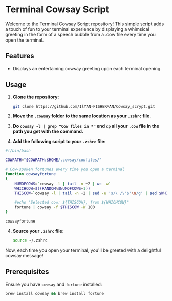# Terminal Cowsay Script

Welcome to the Terminal Cowsay Script repository! This simple script adds a touch of fun to your terminal experience by displaying a whimsical greeting in the form of a speech bubble from a .cow file every time you open the terminal.

## Features

- Displays an entertaining cowsay greeting upon each terminal opening.

## Usage

1. **Clone the repository:**
    ```bash
    git clone https://github.com/IlYAN-FISHERMAN/Cowsay_scrypt.git
    ```

2. **Move the `.cowsay` folder to the same location as your `.zshrc` file.**
3. **Do `cowsay -l | grep "Cow files in *"` end `cp` all your `.cow` file in the path you get with the command.**

4. **Add the following script to your `.zshrc` file:**
```bash
#!/bin/bash

COWPATH="$COWPATH:$HOME/.cowsay/cowfiles/"

# Cow-spoken fortunes every time you open a terminal
function cowsayfortune
{
    NUMOFCOWS=`cowsay -l | tail -n +2 | wc -w`
    WHICHCOW=$((RANDOM%$NUMOFCOWS+1))
    THISCOW=`cowsay -l | tail -n +2 | sed -e 's/\ /\'$'\n/g' | sed $WHICHCOW'q;d'`

    #echo "Selected cow: ${THISCOW}, from ${WHICHCOW}"
    fortune | cowsay -f $THISCOW -W 100
}

cowsayfortune

```
4. **Source your `.zshrc` file:**
    ```bash
    source ~/.zshrc
    ```

Now, each time you open your terminal, you'll be greeted with a delightful cowsay message!

## Prerequisites

Ensure you have `cowsay` and `fortune` installed:
```bash
brew install cowsay && brew install fortune
